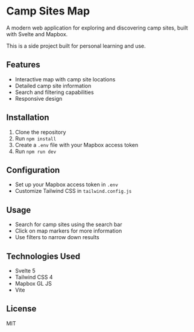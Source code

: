 # Camp Sites Map

A modern web application for exploring and discovering camp sites, built with Svelte and Mapbox.

This is a side project built for personal learning and use.

## Features

- Interactive map with camp site locations
- Detailed camp site information
- Search and filtering capabilities
- Responsive design

## Installation

1. Clone the repository
2. Run `npm install`
3. Create a `.env` file with your Mapbox access token
4. Run `npm run dev`

## Configuration

- Set up your Mapbox access token in `.env`
- Customize Tailwind CSS in `tailwind.config.js`

## Usage

- Search for camp sites using the search bar
- Click on map markers for more information
- Use filters to narrow down results

## Technologies Used

- Svelte 5
- Tailwind CSS 4
- Mapbox GL JS
- Vite


## License

MIT